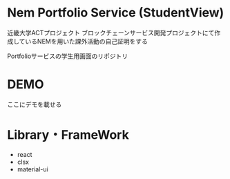 # Nem Portfolio Service (StudentView)

近畿大学ACTプロジェクト ブロックチェーンサービス開発プロジェクトにて作成しているNEMを用いた課外活動の自己証明をする

Portfolioサービスの学生用画面のリポジトリ

# DEMO

ここにデモを載せる

# Library・FrameWork
- react
- clsx
- material-ui




